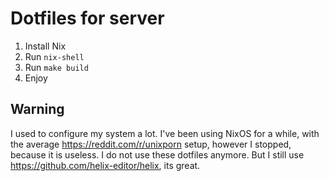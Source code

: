 # Dotfiles for server

1. Install Nix
2. Run `nix-shell`
3. Run `make build`
4. Enjoy

## Warning

I used to configure my system a lot. I've been using NixOS for a while, with the average https://reddit.com/r/unixporn setup, however I stopped, because it is useless.
I do not use these dotfiles anymore.
But I still use https://github.com/helix-editor/helix, its great.
